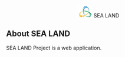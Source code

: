 <p align="center"><img src="https://github.com/liangz98/HelloLaravel/blob/master/public/images/logo.png"> SEA LAND</p>

## About SEA LAND

SEA LAND Project is a web application.
